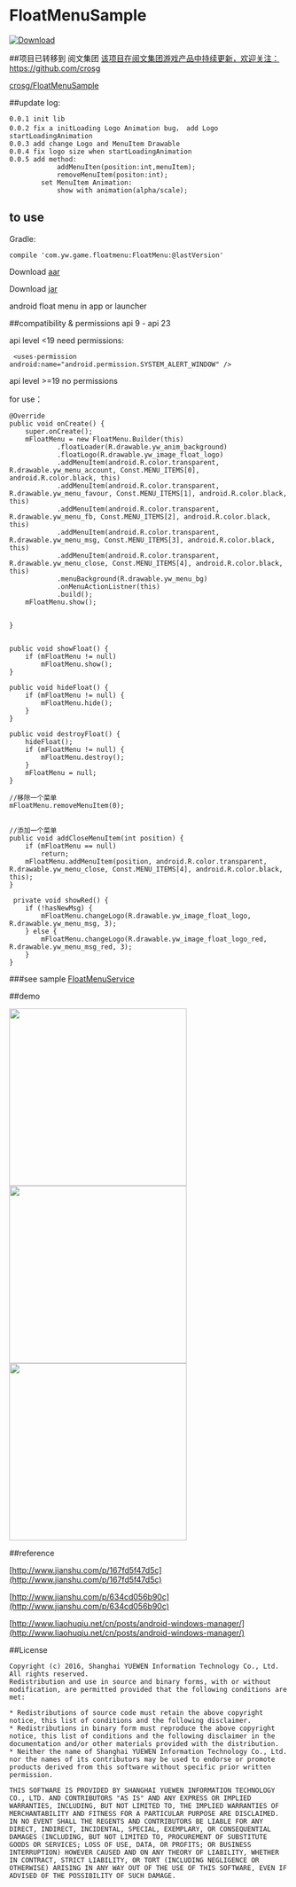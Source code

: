 # FloatMenuSample
[ ![Download](https://api.bintray.com/packages/fanofdemo/maven/FloatMenu/images/download.svg) ](https://bintray.com/fanofdemo/maven/FloatMenu/_latestVersion)




##项目已转移到 阅文集团 
[该项目在阅文集团游戏产品中持续更新，欢迎关注： https://github.com/crosg ](https://github.com/crosg)	

[crosg/FloatMenuSample](https://github.com/crosg/FloatMenuSample)


##update log:
	
	0.0.1 init lib
	0.0.2 fix a initLoading Logo Animation bug， add Logo startLoadingAnimation
	0.0.3 add change Logo and MenuItem Drawable
	0.0.4 fix logo size when startLoadingAnimation
	0.0.5 add method:
				addMenuIten(position:int,menuItem);
				removeMenuItem(positon:int);
			set MenuItem Animation:
				show with animation(alpha/scale);

## to use

Gradle:

	compile 'com.yw.game.floatmenu:FloatMenu:@lastVersion'


Download [aar](https://dl.bintray.com/fanofdemo/maven/com/yw/game/floatmenu/FloatMenu/0.0.5/FloatMenu-0.0.5.aar)	

Download [jar](https://bintray.com/fanofdemo/maven/download_file?file_path=com%2Fyw%2Fgame%2Ffloatmenu%2FFloatMenu%2F0.0.5%2FFloatMenu-0.0.5-sources.jar)


android float menu in app or launcher

##compatibility & permissions
 api 9 - api 23

api level <19 need permissions:

	 <uses-permission android:name="android.permission.SYSTEM_ALERT_WINDOW" />

api level >=19 no permissions



for use：

	@Override
    public void onCreate() {
        super.onCreate();
        mFloatMenu = new FloatMenu.Builder(this)
                .floatLoader(R.drawable.yw_anim_background)
                .floatLogo(R.drawable.yw_image_float_logo)
                .addMenuItem(android.R.color.transparent, R.drawable.yw_menu_account, Const.MENU_ITEMS[0], android.R.color.black, this)
                .addMenuItem(android.R.color.transparent, R.drawable.yw_menu_favour, Const.MENU_ITEMS[1], android.R.color.black, this)
                .addMenuItem(android.R.color.transparent, R.drawable.yw_menu_fb, Const.MENU_ITEMS[2], android.R.color.black, this)
                .addMenuItem(android.R.color.transparent, R.drawable.yw_menu_msg, Const.MENU_ITEMS[3], android.R.color.black, this)
                .addMenuItem(android.R.color.transparent, R.drawable.yw_menu_close, Const.MENU_ITEMS[4], android.R.color.black, this)
                .menuBackground(R.drawable.yw_menu_bg)
                .onMenuActionListner(this)
                .build();
        mFloatMenu.show();


    }


 	public void showFloat() {
        if (mFloatMenu != null)
            mFloatMenu.show();
    }

    public void hideFloat() {
        if (mFloatMenu != null) {
            mFloatMenu.hide();
        }
    }

    public void destroyFloat() {
        hideFloat();
        if (mFloatMenu != null) {
            mFloatMenu.destroy();
        }
        mFloatMenu = null;
    }

	//移除一个菜单
   	mFloatMenu.removeMenuItem(0);


	//添加一个菜单
	public void addCloseMenuItem(int position) {
        if (mFloatMenu == null)
            return;
        mFloatMenu.addMenuItem(position, android.R.color.transparent, R.drawable.yw_menu_close, Const.MENU_ITEMS[4], android.R.color.black, this);
    }

	 private void showRed() {
        if (!hasNewMsg) {
            mFloatMenu.changeLogo(R.drawable.yw_image_float_logo, R.drawable.yw_menu_msg, 3);
        } else {
            mFloatMenu.changeLogo(R.drawable.yw_image_float_logo_red, R.drawable.yw_menu_msg_red, 3);
        }
    }


###see sample [FloatMenuService](https://github.com/fanOfDemo/FloatMenuSample/blob/master/FloatMenuDemo%2Fsrc%2Fmain%2Fjava%2Fcom%2Fyw%2Fgame%2Ffloatmenu%2Fdemo%2FFloatMenuService.java)

##demo

<img src="pickture/20160503125603.png" width="320" />

<img src="pickture/201605031543.gif" width="320" />
<img src="pickture/201605041543.gif" width="320" />

##reference 

 [http://www.jianshu.com/p/167fd5f47d5c](http://www.jianshu.com/p/167fd5f47d5c) 

 [http://www.jianshu.com/p/634cd056b90c](http://www.jianshu.com/p/634cd056b90c) 

 [http://www.liaohuqiu.net/cn/posts/android-windows-manager/](http://www.liaohuqiu.net/cn/posts/android-windows-manager/) 




##License

	
	Copyright (c) 2016, Shanghai YUEWEN Information Technology Co., Ltd. 
	All rights reserved.
	Redistribution and use in source and binary forms, with or without modification, are permitted provided that the following conditions are met:
	
	* Redistributions of source code must retain the above copyright notice, this list of conditions and the following disclaimer.
	* Redistributions in binary form must reproduce the above copyright notice, this list of conditions and the following disclaimer in the documentation and/or other materials provided with the distribution.
	* Neither the name of Shanghai YUEWEN Information Technology Co., Ltd. nor the names of its contributors may be used to endorse or promote products derived from this software without specific prior written permission.
	
	THIS SOFTWARE IS PROVIDED BY SHANGHAI YUEWEN INFORMATION TECHNOLOGY CO., LTD. AND CONTRIBUTORS "AS IS" AND ANY EXPRESS OR IMPLIED WARRANTIES, INCLUDING, BUT NOT LIMITED TO, THE IMPLIED WARRANTIES OF MERCHANTABILITY AND FITNESS FOR A PARTICULAR PURPOSE ARE DISCLAIMED. IN NO EVENT SHALL THE REGENTS AND CONTRIBUTORS BE LIABLE FOR ANY DIRECT, INDIRECT, INCIDENTAL, SPECIAL, EXEMPLARY, OR CONSEQUENTIAL DAMAGES (INCLUDING, BUT NOT LIMITED TO, PROCUREMENT OF SUBSTITUTE GOODS OR SERVICES; LOSS OF USE, DATA, OR PROFITS; OR BUSINESS INTERRUPTION) HOWEVER CAUSED AND ON ANY THEORY OF LIABILITY, WHETHER IN CONTRACT, STRICT LIABILITY, OR TORT (INCLUDING NEGLIGENCE OR OTHERWISE) ARISING IN ANY WAY OUT OF THE USE OF THIS SOFTWARE, EVEN IF ADVISED OF THE POSSIBILITY OF SUCH DAMAGE.




